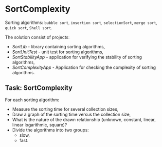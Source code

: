 # SortComplexity

Sorting algorithms:
`bubble sort`, `insertion sort`, `selectionSort`,
`merge sort`, `quick sort`, `Shell sort`.

The solution consist of projects:
* _SortLib_ - library containing sorting algorithms,
* _SortUnitTest_ - unit test for sorting algorithms,
* _SortStabilityApp_ - application for verifying the stability of sorting algorithms,
* _SortComplexityApp_ - Application for checking the complexity of sorting algorithms.

## Task: SortComplexity
For each sorting algorithm:
* Measure the sorting time for several collection sizes,
* Draw a graph of the sorting time versus the collection size,
* What is the nature of the drawn relationship (unknown, constant, linear, linear logarithmic, square)?
* Divide the algorithms into two groups:
  * slow,
  * fast.
